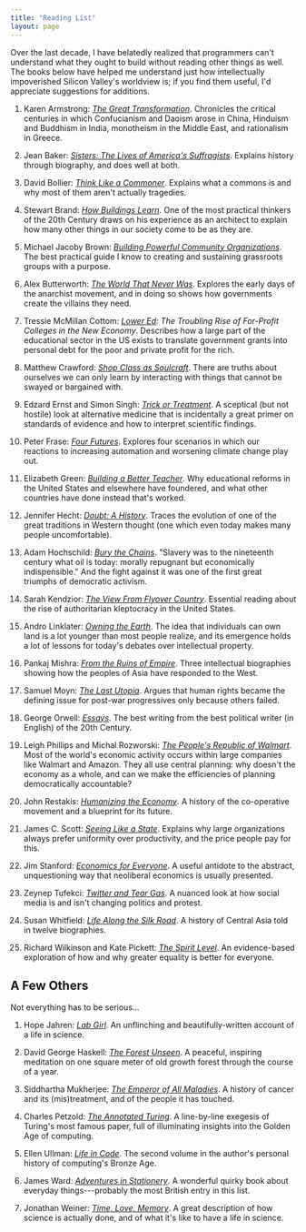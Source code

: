 ```yaml
---
title: "Reading List"
layout: page
---
```


Over the last decade,
I have belatedly realized that programmers can't understand what they ought to build
without reading other things as well.
The books below have helped me understand
just how intellectually impoverished Silicon Valley's worldview is;
if you find them useful,
I'd appreciate suggestions for additions.

1. Karen Armstrong: *[The Great Transformation][great-transformation]*.
   Chronicles the critical centuries in which Confucianism and Daoism arose in China,
   Hinduism and Buddhism in India,
   monotheism in the Middle East,
   and rationalism in Greece.

1. Jean Baker: *[Sisters: The Lives of America's Suffragists][sisters]*.
   Explains history through biography,
   and does well at both.

1. David Bollier: *[Think Like a Commoner][think-like-commoner]*.
   Explains what a commons is and why most of them aren't actually tragedies.

1. Stewart Brand: *[How Buildings Learn][hbl]*.
   One of the most practical thinkers of the 20th Century draws on his experience as an architect
   to explain how many other things in our society come to be as they are.

1. Michael Jacoby Brown: *[Building Powerful Community Organizations][bpco]*.
   The best practical guide I know to creating and sustaining grassroots groups with a purpose.

1. Alex Butterworth: *[The World That Never Was][anarchists]*.
   Explores the early days of the anarchist movement,
   and in doing so shows how governments create the villains they need.

1. Tressie McMillan Cottom: *[Lower Ed][lower-ed]: The Troubling Rise of For-Profit Colleges in the New Economy*.
   Describes how a large part of the educational sector in the US exists
   to translate government grants into personal debt for the poor and private profit for the rich.

1. Matthew Crawford: *[Shop Class as Soulcraft][shop-class]*.
   There are truths about ourselves we can only learn
   by interacting with things that cannot be swayed or bargained with.

1. Edzard Ernst and Simon Singh: *[Trick or Treatment][trick-treatment]*.
   A sceptical (but not hostile) look at alternative medicine
   that is incidentally a great primer on standards of evidence
   and how to interpret scientific findings.

1. Peter Frase: *[Four Futures][four-futures]*.
   Explores four scenarios in which our reactions to increasing automation and worsening climate change
   play out.

1. Elizabeth Green: *[Building a Better Teacher][babt]*.
   Why educational reforms in the United States and elsewhere have foundered,
   and what other countries have done instead that's worked.

1. Jennifer Hecht: *[Doubt: A History][doubt]*.
   Traces the evolution of one of the great traditions in Western thought
   (one which even today makes many people uncomfortable).

1. Adam Hochschild: *[Bury the Chains][chains]*.
   "Slavery was to the nineteenth century what oil is today:
   morally repugnant but economically indispensible."
   And the fight against it was one of the first great triumphs of democratic activism.

1. Sarah Kendzior: *[The View From Flyover Country][flyover]*.
   Essential reading about the rise of authoritarian kleptocracy in the United States.

1. Andro Linklater: *[Owning the Earth][owning-earth]*.
   The idea that individuals can own land is a lot younger than most people realize,
   and its emergence holds a lot of lessons for today's debates over intellectual property.

1. Pankaj Mishra: *[From the Ruins of Empire][ruins-of-empire]*.
   Three intellectual biographies showing how the peoples of Asia have responded to the West.

1. Samuel Moyn: *[The Last Utopia][last-utopia]*.
   Argues that human rights became the defining issue for post-war progressives
   only because others failed.

1. George Orwell: *[Essays][orwell]*.
   The best writing from the best political writer (in English) of the 20th Century.

1. Leigh Phillips and Michal Rozworski: *[The People's Republic of Walmart][peoples-walmart]*.
   Most of the world's economic activity occurs within large companies like Walmart and Amazon.
   They all use central planning:
   why doesn't the economy as a whole,
   and can we make the efficiencies of planning democratically accountable?

1. John Restakis: *[Humanizing the Economy][humanizing-economy]*.
   A history of the co-operative movement and a blueprint for its future.

1. James C. Scott: *[Seeing Like a State][seeing-like-state]*.
   Explains why large organizations always prefer uniformity over productivity,
   and the price people pay for this.

1. Jim Stanford: *[Economics for Everyone][economics-everyone]*.
   A useful antidote to the abstract, unquestioning way that neoliberal economics is usually presented.

1. Zeynep Tufekci: *[Twitter and Tear Gas][twitter-tear-gas]*.
   A nuanced look at how social media is and isn't changing politics and protest.

1. Susan Whitfield: *[Life Along the Silk Road][silk-road]*.
   A history of Central Asia told in twelve biographies.

1. Richard Wilkinson and Kate Pickett: *[The Spirit Level][spirit-level]*.
   An evidence-based exploration of how and why greater equality is better for everyone.

## A Few Others

Not everything has to be serious...

1. Hope Jahren: *[Lab Girl][lab-girl]*.
   An unflinching and beautifully-written account of a life in science. 

1. David George Haskell: *[The Forest Unseen][forest-unseen]*.
   A peaceful, inspiring meditation on one square meter of old growth forest
   through the course of a year.

1. Siddhartha Mukherjee: *[The Emperor of All Maladies][emperor-maladies]*.
   A history of cancer and its (mis)treatment,
   and of the people it has touched.

1. Charles Petzold: *[The Annotated Turing][annotated-turing]*.
   A line-by-line exegesis of Turing's most famous paper,
   full of illuminating insights into the Golden Age of computing.

1. Ellen Ullman: *[Life in Code][life-code]*.
   The second volume in the author's personal history of computing's Bronze Age.

1. James Ward: *[Adventures in Stationery][stationery]*.
   A wonderful quirky book about everyday things---probably the most British entry in this list.

1. Jonathan Weiner: *[Time, Love, Memory][tlm]*.
   A great description of how science is actually done,
   and of what it's like to have a life in science.

[anarchists]: https://isbndb.com/book/9780375425110
[annotated-turing]: https://www.worldcat.org/title/annotated-turing-a-guided-tour-through-alan-turings-historic-paper-on-computability/oclc/232645301
[babt]: https://www.worldcat.org/title/building-a-better-teacher-how-teaching-works-and-how-to-teach-it-to-everyone/oclc/918900868
[bpco]: https://www.worldcat.org/title/building-powerful-community-organizations-a-personal-guide-to-creating-groups-that-can-solve-problems-and-change-the-world/oclc/243708257
[chains]: https://www.worldcat.org/title/bury-the-chains-the-british-struggle-to-abolish-slavery/oclc/759584830
[doubt]: https://www.worldcat.org/title/doubt-a-history-the-great-doubters-and-their-legacy-of-innovation-from-socrates-and-jesus-to-thomas-jefferson-and-emily-dickinson/oclc/864499115
[economics-everyone]: https://www.worldcat.org/title/economics-for-everyone-a-short-guide-to-the-economics-of-capitalism/oclc/1104680188
[emperor-maladies]: https://www.worldcat.org/title/emperor-of-all-maladies-a-biography-of-cancer/oclc/865341800
[flyover]: https://www.worldcat.org/title/view-from-flyover-country-dispatches-from-the-forgotten-america/oclc/1090611929
[forest-unseen]: https://isbndb.com/book/9780143122944
[four-futures]: https://www.worldcat.org/title/four-futures-visions-of-the-world-after-capitalism/oclc/956263886
[great-transformation]: https://www.worldcat.org/title/great-transformation-the-beginning-of-our-religious-traditions/oclc/938139138
[hbl]: https://isbndb.com/book/9780140139969
[humanizing-economy]: https://www.newsociety.com/Books/H/Humanizing-the-Economy
[imposters]: https://bigmachine.io/products/the-imposters-handbook
[lab-girl]: https://www.worldcat.org/title/lab-girl/oclc/945784454
[last-utopia]: https://www.worldcat.org/title/last-utopia-human-rights-in-history/oclc/796754631
[life-code]: https://www.worldcat.org/title/life-in-code-a-personal-history-of-technology/oclc/1000345223
[lower-ed]: https://www.worldcat.org/title/lower-ed-the-troubling-rise-of-for-profit-colleges-in-the-new-economy/oclc/1055419850
[orwell]: https://www.worldcat.org/title/essays/oclc/50880289
[owning-earth]: https://www.worldcat.org/title/owning-the-earth-the-transforming-history-of-land-ownership/oclc/889164431
[peoples-walmart]: https://www.worldcat.org/title/peoples-republic-of-walmart-how-the-worlds-biggest-corporations-are-laying-the-foundation-for-socialism/oclc/1060586318
[ruins-of-empire]: https://www.worldcat.org/title/from-the-ruins-of-empire-the-revolt-against-the-west-and-the-remaking-of-asia/oclc/903091393
[seeing-like-state]: https://www.worldcat.org/title/seeing-like-a-state-how-certain-schemes-to-improve-the-human-condition-have-failed/oclc/553929986
[shop-class]: https://isbndb.com/book/9780143117469
[silk-road]: https://www.worldcat.org/title/life-along-the-silk-road/oclc/1001716309
[sisters]: https://isbndb.com/book/9780809087037
[spirit-level]: https://www.worldcat.org/title/spirit-level-why-more-equal-societies-almost-always-do-better/oclc/612088340
[stationery]: https://www.worldcat.org/title/adventures-in-stationery-stories-from-your-pencil-case/oclc/935817375
[think-like-commoner]: https://www.worldcat.org/title/think-like-a-commoner-a-short-introduction-to-the-life-of-the-commons/oclc/1023316033
[tlm]: https://www.worldcat.org/title/time-love-memory/oclc/778974006
[trick-treatment]: https://www.worldcat.org/title/trick-or-treatment-alternative-medicine-on-trial/oclc/1055648197
[twitter-tear-gas]: https://www.worldcat.org/title/twitter-and-tear-gas-the-power-and-fragility-of-networked-protest/oclc/1002689516
